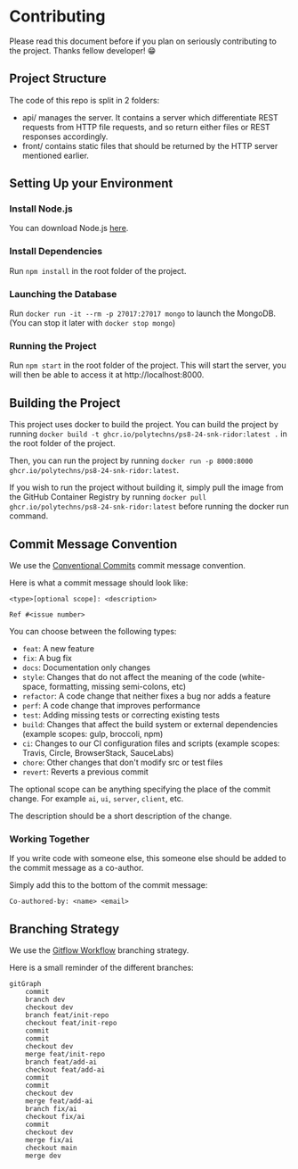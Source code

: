 # Contributing

Please read this document before if you plan on seriously contributing to the project. Thanks fellow developer! 😁

## Project Structure

The code of this repo is split in 2 folders:

-   api/ manages the server. It contains a server which differentiate REST requests from HTTP file requests, and so
    return either files or REST responses accordingly.
-   front/ contains static files that should be returned by the HTTP server mentioned earlier.

## Setting Up your Environment

### Install Node.js

You can download Node.js [here](https://nodejs.org/en/download/).

### Install Dependencies

Run `npm install` in the root folder of the project.

### Launching the Database

Run `docker run -it --rm -p 27017:27017 mongo` to launch the MongoDB. (You can stop it later with `docker stop mongo`)

### Running the Project

Run `npm start` in the root folder of the project. This will start the server, you will then be able to access it at http://localhost:8000.

## Building the Project

This project uses docker to build the project. You can build the project by running `docker build -t ghcr.io/polytechns/ps8-24-snk-ridor:latest .` in the root folder of the project.

Then, you can run the project by running `docker run -p 8000:8000 ghcr.io/polytechns/ps8-24-snk-ridor:latest`.

If you wish to run the project without building it, simply pull the image from the GitHub Container Registry by running `docker pull ghcr.io/polytechns/ps8-24-snk-ridor:latest` before running the docker run command.

## Commit Message Convention

We use the [Conventional Commits](https://www.conventionalcommits.org/en/v1.0.0/) commit message convention.

Here is what a commit message should look like:

```
<type>[optional scope]: <description>

Ref #<issue number>
```

You can choose between the following types:

-   `feat`: A new feature
-   `fix`: A bug fix
-   `docs`: Documentation only changes
-   `style`: Changes that do not affect the meaning of the code (white-space, formatting, missing semi-colons, etc)
-   `refactor`: A code change that neither fixes a bug nor adds a feature
-   `perf`: A code change that improves performance
-   `test`: Adding missing tests or correcting existing tests
-   `build`: Changes that affect the build system or external dependencies (example scopes: gulp, broccoli, npm)
-   `ci`: Changes to our CI configuration files and scripts (example scopes: Travis, Circle, BrowserStack, SauceLabs)
-   `chore`: Other changes that don't modify src or test files
-   `revert`: Reverts a previous commit

The optional scope can be anything specifying the place of the commit change. For example `ai`, `ui`, `server`, `client`, etc.

The description should be a short description of the change.

### Working Together

If you write code with someone else, this someone else should be added to the commit message as a co-author.

Simply add this to the bottom of the commit message:

```
Co-authored-by: <name> <email>
```

## Branching Strategy

We use the [Gitflow Workflow](https://www.atlassian.com/git/tutorials/comparing-workflows/gitflow-workflow) branching strategy.

Here is a small reminder of the different branches:

```mermaid
gitGraph
    commit
    branch dev
    checkout dev
    branch feat/init-repo
    checkout feat/init-repo
    commit
    commit
    checkout dev
    merge feat/init-repo
    branch feat/add-ai
    checkout feat/add-ai
    commit
    commit
    checkout dev
    merge feat/add-ai
    branch fix/ai
    checkout fix/ai
    commit
    checkout dev
    merge fix/ai
    checkout main
    merge dev
```
